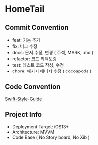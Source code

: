 # HomeTail

## Commit Convention
- feat: 기능 추가
- fix: 버그 수정
- docs: 문서 수정, 변경 ( 주석, MARK, .md )
- refactor: 코드 리팩토링 
- test: 테스트 코드 작성, 수정
- chore: 패키지 매니저 수정 ( cocoapods )

## Code Convention
[Swift-Style-Guide](https://github.com/StyleShare/swift-style-guide)

## Project Info
- Deployment Target: iOS13+
- Architecture: MVVM
- Code Base ( No Story board, No Xib )
